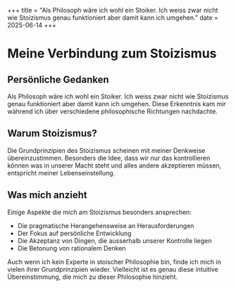 +++
title = "Als Philosoph wäre ich wohl ein Stoiker. Ich weiss zwar nicht wie Stoizismus genau funktioniert aber damit kann ich umgehen."
date = 2025-06-14
+++

# Meine Verbindung zum Stoizismus

## Persönliche Gedanken

Als Philosoph wäre ich wohl ein Stoiker. Ich weiss zwar nicht wie Stoizismus genau funktioniert aber damit kann ich umgehen. Diese Erkenntnis kam mir während ich über verschiedene philosophische Richtungen nachdachte.

## Warum Stoizismus?

Die Grundprinzipien des Stoizismus scheinen mit meiner Denkweise übereinzustimmen. Besonders die Idee, dass wir nur das kontrollieren können was in unserer Macht steht und alles andere akzeptieren müssen, entspricht meiner Lebenseinstellung.

## Was mich anzieht

Einige Aspekte die mich am Stoizismus besonders ansprechen:

* Die pragmatische Herangehensweise an Herausforderungen
* Der Fokus auf persönliche Entwicklung
* Die Akzeptanz von Dingen, die ausserhalb unserer Kontrolle liegen
* Die Betonung von rationalem Denken

Auch wenn ich kein Experte in stoischer Philosophie bin, finde ich mich in vielen ihrer Grundprinzipien wieder. Vielleicht ist es genau diese intuitive Übereinstimmung, die mich zu dieser Philosophie hinzieht.